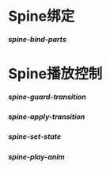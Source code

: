 # Spine绑定
##### spine-bind-parts

# Spine播放控制
##### spine-guard-transition
##### spine-apply-transition
##### spine-set-state
##### spine-play-anim